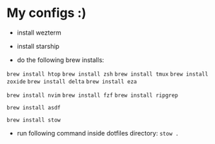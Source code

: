 # My configs :)

- install wezterm
- install starship

- do the following brew installs:

`brew install htop`
`brew install zsh`
`brew install tmux`
`brew install zoxide`
`brew install delta`
`brew install eza`

`brew install nvim`
`brew install fzf`
`brew install ripgrep`

`brew install asdf`

`brew install stow`

- run following command inside dotfiles directory: `stow .`
